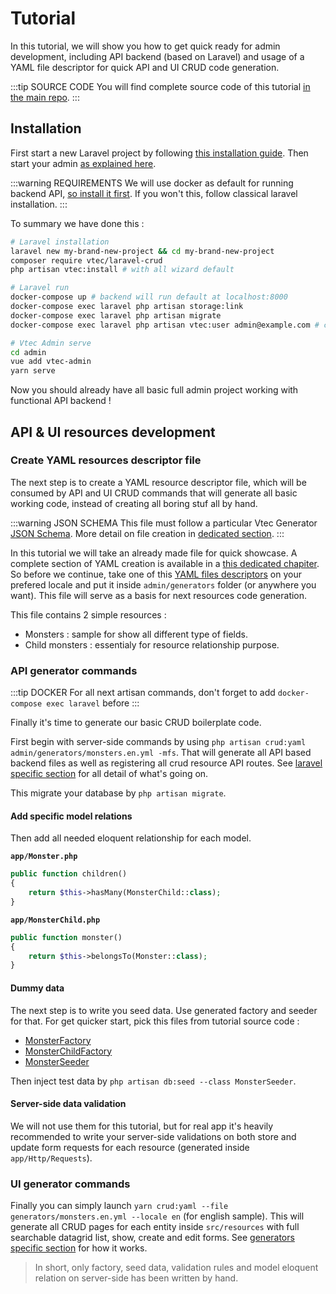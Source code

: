 # Tutorial

In this tutorial, we will show you how to get quick ready for admin development, including API backend (based on Laravel) and usage of a YAML file descriptor for quick API and UI CRUD code generation.

:::tip SOURCE CODE
You will find complete source code of this tutorial [in the main repo](https://github.com/okami101/vtec-admin/tree/master/examples/tutorial).
:::

## Installation

First start a new Laravel project by following [this installation guide](laravel#installation).
Then start your admin [as explained here](laravel#run-admin-ui).

:::warning REQUIREMENTS
We will use docker as default for running backend API, [so install it first](https://www.docker.com/get-started).
If you won't this, follow classical laravel installation.
:::

To summary we have done this :

```sh
# Laravel installation
laravel new my-brand-new-project && cd my-brand-new-project
composer require vtec/laravel-crud
php artisan vtec:install # with all wizard default

# Laravel run
docker-compose up # backend will run default at localhost:8000
docker-compose exec laravel php artisan storage:link
docker-compose exec laravel php artisan migrate
docker-compose exec laravel php artisan vtec:user admin@example.com # create admin user

# Vtec Admin serve
cd admin
vue add vtec-admin
yarn serve
```

Now you should already have all basic full admin project working with functional API backend !

## API & UI resources development

### Create YAML resources descriptor file

The next step is to create a YAML resource descriptor file, which will be consumed by API and UI CRUD commands that will generate all basic working code, instead of creating all boring stuf all by hand.  

:::warning JSON SCHEMA
This file must follow a particular Vtec Generator [JSON Schema](https://json-schema.org/). More detail on file creation in [dedicated section](generators#yaml).
:::

In this tutorial we will take an already made file for quick showcase. A complete section of YAML creation is available in a [this dedicated chapiter](generators#yaml).  
So before we continue, take one of this [YAML files descriptors](https://github.com/okami101/vtec-admin/tree/master/examples/tutorial/admin/generators) on your prefered locale and put it inside `admin/generators` folder (or anywhere you want). This file will serve as a basis for next resources code generation.

This file contains 2 simple resources :

* Monsters : sample for show all different type of fields.
* Child monsters : essentialy for resource relationship purpose.

### API generator commands

:::tip DOCKER
For all next artisan commands, don't forget to add `docker-compose exec laravel` before
:::

Finally it's time to generate our basic CRUD boilerplate code.

First begin with server-side commands by using `php artisan crud:yaml admin/generators/monsters.en.yml -mfs`. That will generate all API based backend files as well as registering all crud resource API routes. See [laravel specific section](laravel#generators) for all detail of what's going on.

This migrate your database by `php artisan migrate`.

#### Add specific model relations

Then add all needed eloquent relationship for each model.

**`app/Monster.php`**

```php
public function children()
{
    return $this->hasMany(MonsterChild::class);
}
```

**`app/MonsterChild.php`**

```php
public function monster()
{
    return $this->belongsTo(Monster::class);
}
```

#### Dummy data

The next step is to write you seed data. Use generated factory and seeder for that. For get quicker start, pick this files from tutorial source code :

* [MonsterFactory](https://github.com/okami101/vtec-admin/blob/master/examples/tutorial/database/factories/MonsterFactory.php)
* [MonsterChildFactory](https://github.com/okami101/vtec-admin/blob/master/examples/tutorial/database/factories/MonsterChildFactory.php)
* [MonsterSeeder](https://github.com/okami101/vtec-admin/blob/master/examples/tutorial/database/seeds/MonsterSeeder.php)

Then inject test data by `php artisan db:seed --class MonsterSeeder`.

#### Server-side data validation

We will not use them for this tutorial, but for real app it's heavily recommended to write your server-side validations on both store and update form requests for each resource (generated inside `app/Http/Requests`).

### UI generator commands

Finally you can simply launch `yarn crud:yaml --file generators/monsters.en.yml --locale en` (for english sample). This will generate all CRUD pages for each entity inside `src/resources` with full searchable datagrid list, show, create and edit forms. See [generators specific section](generators#admin-ui) for how it works.

> In short, only factory, seed data, validation rules and model eloquent relation on server-side has been written by hand.
